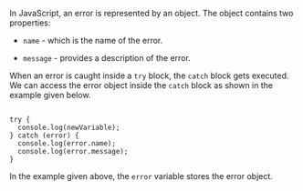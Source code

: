 In JavaScript, an error is
represented by an object.
The object contains two properties:

- `name` - which is the name of the error.

- `message` - provides a description of the error.

When an error is caught inside a `try` block,
the `catch` block gets executed.
We can access the error object
inside the `catch` block
as shown in the example given below.

<codeblock language="javascript" type="lesson">
<code>
try {
  console.log(newVariable);
} catch (error) {
  console.log(error.name);
  console.log(error.message);
}
</code>
</codeblock>

In the example given above,
the `error` variable stores the error object.
